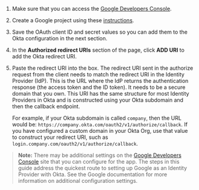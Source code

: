 1. Make sure that you can access the [Google Developers Console](https://console.developers.google.com/).

2. Create a Google project using these [instructions](https://developers.google.com/identity/sign-in/web/sign-in#before_you_begin).

3. Save the OAuth client ID and secret values so you can add them to the Okta configuration in the next section.

4. In the **Authorized redirect URIs** section of the page, click **ADD URI** to add the Okta redirect URI.

5. Paste the redirect URI into the box. The redirect URI sent in the authorize request from the client needs to match the redirect URI in the Identity Provider (IdP). This is the URL where the IdP returns the authentication response (the access token and the ID token). It needs to be a secure domain that you own. This URI has the same structure for most Identity Providers in Okta and is constructed using your Okta subdomain and then the callback endpoint.

    For example, if your Okta subdomain is called `company`, then the URL would be: `https://company.okta.com/oauth2/v1/authorize/callback`. If you have configured a custom domain in your Okta Org, use that value to construct your redirect URI, such as `login.company.com/oauth2/v1/authorize/callback`.

> **Note:** There may be additional settings on the [Google Developers Console](https://console.developers.google.com) site that you can configure for the app. The steps in this guide address the quickest route to setting up Google as an Identity Provider with Okta. See the Google documentation for more information on additional configuration settings.
